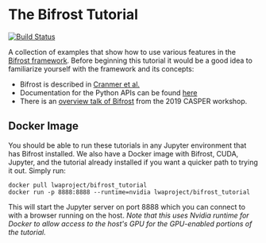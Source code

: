 # The Bifrost Tutorial

[![Build Status](https://fornax.phys.unm.edu/jenkins/buildStatus/icon?job=BifrostTutorial)](https://fornax.phys.unm.edu/jenkins/job/BifrostTutorial/)

A collection of examples that show how to use various features in the [Bifrost framework](https://github.com/ledatelescope/bifrost/).  Before beginning this tutorial it would be a good idea to familiarize yourself with the framework and its concepts:

 * Bifrost is described in [Cranmer et al.](https://arxiv.org/abs/1708.00720)
 * Documentation for the Python APIs can be found [here](http://ledatelescope.github.io/bifrost/)
 * There is an [overview talk of Bifrost](https://www.youtube.com/watch?v=DXH89rOVVzg) from the 2019 CASPER workshop.
 
 ## Docker Image
 
 You should be able to run these tutorials in any Jupyter environment that has Bifrost installed.  We also
 have a Docker image with Bifrost, CUDA, Jupyter, and the tutorial already installed if you want a quicker
 path to trying it out.  Simply run:
 
 ```
 docker pull lwaproject/bifrost_tutorial
 docker run -p 8888:8888 --runtime=nvidia lwaproject/bifrost_tutorial
 ```
 
 This will start the Jupyter server on port 8888 which you can connect to with a browser running on the
 host.  *Note that this uses Nvidia runtime for Docker to allow access to the host's GPU for the GPU-enabled 
 portions of the tutorial.*
